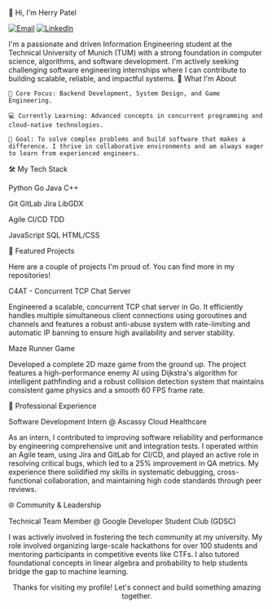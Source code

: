 👋 Hi, I'm Herry Patel

<p align="left">
<a href="mailto:herry.patel@tum.de"><img src="https://www.google.com/search?q=https://img.shields.io/badge/Email" alt="Email"/></a>
<a href="https://www.linkedin.com/in/herry-patel-477507220/" target="_blank"><img src="https://www.google.com/search?q=https://img.shields.io/badge/LinkedIn-Herry%2520Patel-blue%3Fstyle%3Dfor-the-badge%26logo%3Dlinkedin" alt="LinkedIn"/></a>
</p>

I'm a passionate and driven Information Engineering student at the Technical University of Munich (TUM) with a strong foundation in computer science, algorithms, and software development. I'm actively seeking challenging software engineering internships where I can contribute to building scalable, reliable, and impactful systems.
🚀 What I'm About

    🧠 Core Focus: Backend Development, System Design, and Game Engineering.

    💻 Currently Learning: Advanced concepts in concurrent programming and cloud-native technologies.

    🌱 Goal: To solve complex problems and build software that makes a difference. I thrive in collaborative environments and am always eager to learn from experienced engineers.

🛠️ My Tech Stack

Python Go Java C++


Git GitLab Jira LibGDX


Agile CI/CD TDD


JavaScript SQL HTML/CSS

🌟 Featured Projects

Here are a couple of projects I'm proud of. You can find more in my repositories!


C4AT - Concurrent TCP Chat Server
	

Engineered a scalable, concurrent TCP chat server in Go. It efficiently handles multiple simultaneous client connections using goroutines and channels and features a robust anti-abuse system with rate-limiting and automatic IP banning to ensure high availability and server stability.
	

Maze Runner Game
	

Developed a complete 2D maze game from the ground up. The project features a high-performance enemy AI using Dijkstra's algorithm for intelligent pathfinding and a robust collision detection system that maintains consistent game physics and a smooth 60 FPS frame rate.
	

💼 Professional Experience

Software Development Intern @ Ascassy Cloud Healthcare

As an intern, I contributed to improving software reliability and performance by engineering comprehensive unit and integration tests. I operated within an Agile team, using Jira and GitLab for CI/CD, and played an active role in resolving critical bugs, which led to a 25% improvement in QA metrics. My experience there solidified my skills in systematic debugging, cross-functional collaboration, and maintaining high code standards through peer reviews.

🌐 Community & Leadership

Technical Team Member @ Google Developer Student Club (GDSC)

I was actively involved in fostering the tech community at my university. My role involved organizing large-scale hackathons for over 100 students and mentoring participants in competitive events like CTFs. I also tutored foundational concepts in linear algebra and probability to help students bridge the gap to machine learning.

<p align="center">
Thanks for visiting my profile! Let's connect and build something amazing together.
</p>

